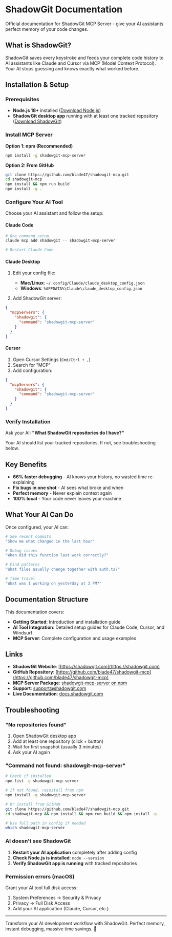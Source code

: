 # ShadowGit Documentation

Official documentation for ShadowGit MCP Server - give your AI assistants perfect memory of your code changes.

## What is ShadowGit?

ShadowGit saves every keystroke and feeds your complete code history to AI assistants like Claude and Cursor via MCP (Model Context Protocol). Your AI stops guessing and knows exactly what worked before.

## Installation & Setup

### Prerequisites

- **Node.js 18+** installed ([Download Node.js](https://nodejs.org))
- **ShadowGit desktop app** running with at least one tracked repository ([Download ShadowGit](https://shadowgit.com))

### Install MCP Server

**Option 1: npm (Recommended)**
```bash
npm install -g shadowgit-mcp-server
```

**Option 2: From GitHub**
```bash
git clone https://github.com/blade47/shadowgit-mcp.git
cd shadowgit-mcp
npm install && npm run build
npm install -g .
```

### Configure Your AI Tool

Choose your AI assistant and follow the setup:

#### Claude Code
```bash
# One command setup
claude mcp add shadowgit -- shadowgit-mcp-server

# Restart Claude Code
```

#### Claude Desktop
1. Edit your config file:
   - **Mac/Linux**: `~/.config/Claude/claude_desktop_config.json`
   - **Windows**: `%APPDATA%\Claude\claude_desktop_config.json`

2. Add ShadowGit server:
```json
{
  "mcpServers": {
    "shadowgit": {
      "command": "shadowgit-mcp-server"
    }
  }
}
```

#### Cursor
1. Open Cursor Settings (`Cmd/Ctrl + ,`)
2. Search for "MCP"
3. Add configuration:
```json
{
  "mcpServers": {
    "shadowgit": {
      "command": "shadowgit-mcp-server"
    }
  }
}
```

### Verify Installation

Ask your AI: **"What ShadowGit repositories do I have?"**

Your AI should list your tracked repositories. If not, see troubleshooting below.

## Key Benefits

- **66% faster debugging** - AI knows your history, no wasted time re-explaining
- **Fix bugs in one shot** - AI sees what broke and when  
- **Perfect memory** - Never explain context again
- **100% local** - Your code never leaves your machine

## What Your AI Can Do

Once configured, your AI can:

```bash
# See recent commits
"Show me what changed in the last hour"

# Debug issues
"When did this function last work correctly?"

# Find patterns
"What files usually change together with auth.ts?"

# Time travel
"What was I working on yesterday at 3 PM?"
```

## Documentation Structure

This documentation covers:

- **Getting Started**: Introduction and installation guide
- **AI Tool Integration**: Detailed setup guides for Claude Code, Cursor, and Windsurf
- **MCP Server**: Complete configuration and usage examples

## Links

- **ShadowGit Website**: [https://shadowgit.com](https://shadowgit.com)
- **GitHub Repository**: [https://github.com/blade47/shadowgit-mcp](https://github.com/blade47/shadowgit-mcp)
- **MCP Server Package**: [shadowgit-mcp-server on npm](https://www.npmjs.com/package/shadowgit-mcp-server)
- **Support**: [support@shadowgit.com](mailto:support@shadowgit.com)
- **Live Documentation**: [docs.shadowgit.com](https://docs.shadowgit.com)

## Troubleshooting

### "No repositories found"
1. Open ShadowGit desktop app
2. Add at least one repository (click + button)
3. Wait for first snapshot (usually 3 minutes)
4. Ask your AI again

### "Command not found: shadowgit-mcp-server"
```bash
# Check if installed
npm list -g shadowgit-mcp-server

# If not found, reinstall from npm
npm install -g shadowgit-mcp-server

# Or install from GitHub
git clone https://github.com/blade47/shadowgit-mcp.git
cd shadowgit-mcp && npm install && npm run build && npm install -g .

# Use full path in config if needed
which shadowgit-mcp-server
```

### AI doesn't see ShadowGit
1. **Restart your AI application** completely after adding config
2. **Check Node.js is installed**: `node --version`
3. **Verify ShadowGit app is running** with tracked repositories

### Permission errors (macOS)
Grant your AI tool full disk access:
1. System Preferences → Security & Privacy
2. Privacy → Full Disk Access  
3. Add your AI application (Claude, Cursor, etc.)

---

Transform your AI development workflow with ShadowGit. Perfect memory, instant debugging, massive time savings. 🚀